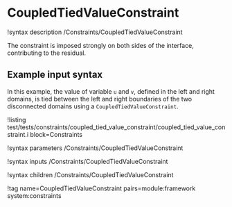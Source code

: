 # CoupledTiedValueConstraint

!syntax description /Constraints/CoupledTiedValueConstraint

The constraint is imposed strongly on both sides of the interface, contributing to the residual.

## Example input syntax

In this example, the value of variable `u` and `v`, defined in the left and right domains,
is tied between the left and right boundaries of the two disconnected domains using a
`CoupledTiedValueConstraint`.

!listing test/tests/constraints/coupled_tied_value_constraint/coupled_tied_value_constraint.i block=Constraints

!syntax parameters /Constraints/CoupledTiedValueConstraint

!syntax inputs /Constraints/CoupledTiedValueConstraint

!syntax children /Constraints/CoupledTiedValueConstraint

!tag name=CoupledTiedValueConstraint pairs=module:framework system:constraints
